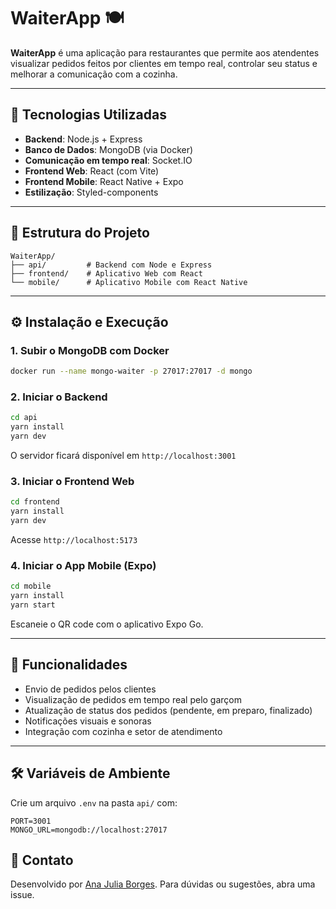 # WaiterApp 🍽️

**WaiterApp** é uma aplicação para restaurantes que permite aos atendentes visualizar pedidos feitos por clientes em tempo real, controlar seu status e melhorar a comunicação com a cozinha.

---

## 🚀 Tecnologias Utilizadas

* **Backend**: Node.js + Express
* **Banco de Dados**: MongoDB (via Docker)
* **Comunicação em tempo real**: Socket.IO
* **Frontend Web**: React (com Vite)
* **Frontend Mobile**: React Native + Expo
* **Estilização**: Styled-components

---

## 📁 Estrutura do Projeto

```
WaiterApp/
├── api/         # Backend com Node e Express
├── frontend/    # Aplicativo Web com React
└── mobile/      # Aplicativo Mobile com React Native
```

---

## ⚙️ Instalação e Execução

### 1. Subir o MongoDB com Docker

```bash
docker run --name mongo-waiter -p 27017:27017 -d mongo
```

### 2. Iniciar o Backend

```bash
cd api
yarn install
yarn dev
```

O servidor ficará disponível em `http://localhost:3001`

### 3. Iniciar o Frontend Web

```bash
cd frontend
yarn install
yarn dev
```

Acesse `http://localhost:5173`

### 4. Iniciar o App Mobile (Expo)

```bash
cd mobile
yarn install
yarn start
```

Escaneie o QR code com o aplicativo Expo Go.

---

## 🔹 Funcionalidades

* Envio de pedidos pelos clientes
* Visualização de pedidos em tempo real pelo garçom
* Atualização de status dos pedidos (pendente, em preparo, finalizado)
* Notificações visuais e sonoras
* Integração com cozinha e setor de atendimento

---

## 🛠️ Variáveis de Ambiente

Crie um arquivo `.env` na pasta `api/` com:

```
PORT=3001
MONGO_URL=mongodb://localhost:27017
```

## 📢 Contato

Desenvolvido por [Ana Julia Borges](https://github.com/AnaJuliaBorges). Para dúvidas ou sugestões, abra uma issue.
